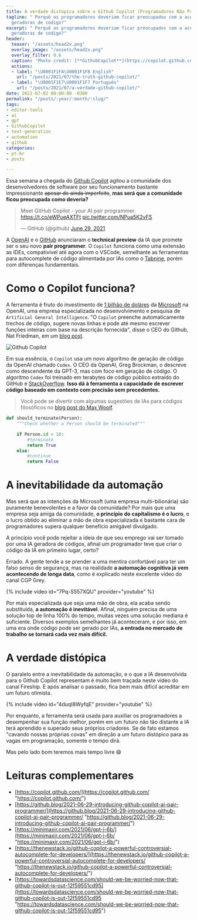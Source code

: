```yaml
---
title: A verdade distópica sobre o Github Copilot (Programadores Não Precisam Se Candidatar)
tagline: " Porquê os programadores deveriam ficar preocupados com a acensão das IAs
  geradoras de código?"
excerpt: " Porquê os programadores deveriam ficar preocupados com a acensão das IAs
  geradoras de código?"
header:
  teaser: "/assets/head2x.png"
  overlay_image: "/assets/head2x.png"
  overlay_filter: 0.6
  caption: 'Photo credit: [**GithubCopilot**](https://copilot.github.com/head2x.png)'
  actions:
  - label: "\U0001F1FA\U0001F1F8 English"
    url: "/posts/2021/07/the-truth-github-copilot/"
  - label: "\U0001F1E7\U0001F1F7 Português"
    url: "/posts/2021/07/a-verdade-github-copilot/"
date: 2021-07-02 00:00:00 -0300
permalink: "/posts/:year/:month/:slug/"
tags:
- editor-tools
- ai
- gpt
- GithubCopilot
- text-generation
- automation
- github
categories:
- pt-br
- posts

---
```

Essa semana a chegada do [Github Copilot](https://copilot.github.com/ "Github Copilot") agitou a comunidade dos desenvolvedores de software por seu funcionamento bastante impressionante ~~apesar de ainda imperfeito~~, **mas será que a comunidade ficou preocupada como deveria?**

<blockquote class="twitter-tweet"><p lang="en" dir="ltr">Meet GitHub Copilot - your AI pair programmer. <a href="https://t.co/eWPueAXTFt">https://t.co/eWPueAXTFt</a> <a href="https://t.co/NPua5K2vFS">pic.twitter.com/NPua5K2vFS</a></p>— GitHub (@github) <a href="https://twitter.com/github/status/1409883156333879300?ref_src=twsrc%5Etfw">June 29, 2021</a></blockquote> <script async src="//platform.twitter.com/widgets.js" charset="utf-8"></script>

A [OpenAI](https://openai.com/ "OpenAI") e o [GitHub](https://github.com/ "GitHub") anunciaram o **technical preview** da IA que promete ser o seu novo **pair programmer**. O `Copilot` funciona como uma extensão as IDEs, compativível até agora com o VSCode, semelhante as ferramentas para autocomplete de código alimentada por IAs como o [Tabnine](https://www.tabnine.com/ "Tabnine"), porém com diferenças fundamentais.

# Como o Copilot funciona?

A ferramenta é fruto do investimento de [1 bilhão de doláres](https://news.microsoft.com/2019/07/22/openai-forms-exclusive-computing-partnership-with-microsoft-to-build-new-azure-ai-supercomputing-technologies/) da  [Microsoft](https://www.microsoft.com/ "Microsoft") na OpenAI, uma empresa especializada no desenvolvimento e pesquisa de `Artificial General Intelligence`. "O `Copilot` preenche automaticamente trechos de código, sugere novas linhas e pode até mesmo escrever funções inteiras com base na descrição fornecida", disse o CEO do Github, Nat Friedman, em um [blog post](https://github.blog/2021-06-29-introducing-github-copilot-ai-pair-programmer/ "blog post").

![Github Copilot](https://copilot.github.com/diagram.png)

Em sua essência, o `Copilot` usa um novo algoritmo de geração de código da OpenAI chamado `Codex`. O CEO da OpenAI, Greg Brockman, o descreve como descendente da GPT-3, mas com foco em geração de código. O algoritmo `Codex` foi treinado em terabytes de código público extraído do GitHub e [StackOverflow](https://stackoverflow.com/ "StackOverflow"). **Isso dá à ferramenta a capacidade de escrever código baseado em contexto com precisão sem precedentes.**

> Você pode se divertir com algumas sugestões de IAs para códigos filosóficos no [blog post do Max Woolf](https://minimaxir.com/2021/06/gpt-j-6b/).

```python
def should_terminate(Person):
    """Check whether a Person should be terminated"""

    if Person.id > 10:
        #terminate
        return True
    else:
        #continue
        return False
```

# A inevitabilidade da automação

Mas será que as intenções da Microsoft (uma empresa multi-bilionária) são puramente benevolentes e a favor da comunidade? Por mais que uma empresa seja amiga da comunidade, **o princípio do capitalismo é o lucro**, e o lucro obtido ao eliminar a mão de obra especializada e bastante cara de programadores supera qualquer benefício amigável divulgado.

A princípio você pode rejeitar a ideia de que seu emprego vai ser tomado por uma IA geradora de códigos, afinal um programador teve que criar o código da IA em primeiro lugar, certo?

Errado. A gente tende a se prender a uma mentira confortável para ter um falso senso de segurança, mas na realidade **a automação cognitiva já vem acontecendo de longa data**, como é explicado neste excelente vídeo do canal CGP Grey.

{% include video id="7Pq-S557XQU" provider="youtube" %}

Por mais especializada que seja uma mão de obra, ela acaba sendo substituída, **a automação é inevitável**. Afinal, ninguém precisa de uma solução top de linha 100% do tempo, muitas vezes uma solução mediana é suficiente. Diversos exemplos semelhantes já aconteceram, e por isso, em uma era onde código pode ser gerado por IAs, **a entrada no mercado de trabalho se tornará cada vez mais difícil.**

# A verdade distópica

O paralelo entre a inevitabilidade da automação, e o que a IA desenvolvida para o Github Copilot representam é muito bem traçada neste vídeo do canal Fireship. E após analisar o passado, fica bem mais difícil acreditar em um futuro otimista.

{% include video id="4duqI8WyfqE" provider="youtube" %}

Por enquanto, a ferramenta será usada para auxiliar os programadores a desempenhar sua função melhor, porém em um futuro não tão distante a IA terá aprendido e superado seus próprios criadores. Se de fato estamos "cavando nossas próprias covas" em direção a um futuro distópico para as vagas em programação, somente o tempo dirá.

Mas pelo lado bom teremos mais tempo livre :smile:

# Leituras complementares

* [https://copilot.github.com/](https://copilot.github.com/ "https://copilot.github.com/")
* [https://github.blog/2021-06-29-introducing-github-copilot-ai-pair-programmer/](https://github.blog/2021-06-29-introducing-github-copilot-ai-pair-programmer/ "https://github.blog/2021-06-29-introducing-github-copilot-ai-pair-programmer/")
* [https://minimaxir.com/2021/06/gpt-j-6b/](https://minimaxir.com/2021/06/gpt-j-6b/ "https://minimaxir.com/2021/06/gpt-j-6b/")
* [https://thenewstack.io/github-copilot-a-powerful-controversial-autocomplete-for-developers/](https://thenewstack.io/github-copilot-a-powerful-controversial-autocomplete-for-developers/ "https://thenewstack.io/github-copilot-a-powerful-controversial-autocomplete-for-developers/")
* [https://towardsdatascience.com/should-we-be-worried-now-that-github-copilot-is-out-12f59551cd95](https://towardsdatascience.com/should-we-be-worried-now-that-github-copilot-is-out-12f59551cd95 "https://towardsdatascience.com/should-we-be-worried-now-that-github-copilot-is-out-12f59551cd95")
